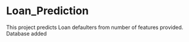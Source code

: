 # Loan_Prediction
This project predicts Loan defaulters from number of features provided.
Database added